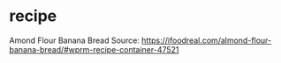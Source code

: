 # recipe
Amond Flour Banana Bread
Source: https://ifoodreal.com/almond-flour-banana-bread/#wprm-recipe-container-47521
